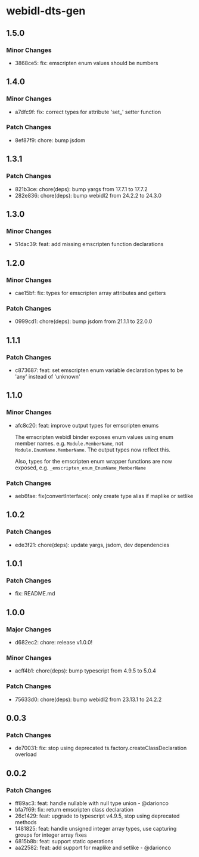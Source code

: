 # webidl-dts-gen

## 1.5.0

### Minor Changes

- 3868ce5: fix: emscripten enum values should be numbers

## 1.4.0

### Minor Changes

- a7dfc9f: fix: correct types for attribute 'set\_' setter function

### Patch Changes

- 8ef87f9: chore: bump jsdom

## 1.3.1

### Patch Changes

- 821b3ce: chore(deps): bump yargs from 17.7.1 to 17.7.2
- 282e836: chore(deps): bump webidl2 from 24.2.2 to 24.3.0

## 1.3.0

### Minor Changes

- 51dac39: feat: add missing emscripten function declarations

## 1.2.0

### Minor Changes

- cae15bf: fix: types for emscripten array attributes and getters

### Patch Changes

- 0999cd1: chore(deps): bump jsdom from 21.1.1 to 22.0.0

## 1.1.1

### Patch Changes

- c873687: feat: set emscripten enum variable declaration types to be 'any' instead of 'unknown'

## 1.1.0

### Minor Changes

- afc8c20: feat: improve output types for emscripten enums

  The emscripten webidl binder exposes enum values using enum member names. e.g. `Module.MemberName`, not `Module.EnumName.MemberName`. The output types now reflect this.

  Also, types for the emscripten enum wrapper functions are now exposed, e.g. `_emscripten_enum_EnumName_MemberName`

### Patch Changes

- aeb6fae: fix(convertInterface): only create type alias if maplike or setlike

## 1.0.2

### Patch Changes

- ede3f21: chore(deps): update yargs, jsdom, dev dependencies

## 1.0.1

### Patch Changes

- fix: README.md

## 1.0.0

### Major Changes

- d682ec2: chore: release v1.0.0!

### Minor Changes

- acff4b1: chore(deps): bump typescript from 4.9.5 to 5.0.4

### Patch Changes

- 75633d0: chore(deps): bump webidl2 from 23.13.1 to 24.2.2

## 0.0.3

### Patch Changes

- de70031: fix: stop using deprecated ts.factory.createClassDeclaration overload

## 0.0.2

### Patch Changes

- ff89ac3: feat: handle nullable with null type union - @darionco
- bfa7f69: fix: return emscripten class declaration
- 26c1429: feat: upgrade to typescript v4.9.5, stop using deprecated methods
- 1481825: feat: handle unsigned integer array types, use capturing groups for integer array fixes
- 6815b8b: feat: support static operations
- aa22582: feat: add support for maplike and setlike - @darionco
